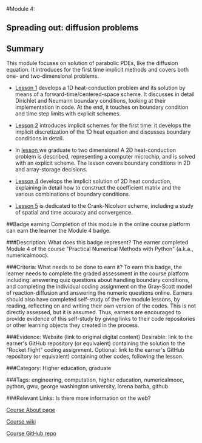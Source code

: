 #Module 4:
## Spreading out: diffusion problems
## Summary
This module focuses on solution of parabolic PDEs, like the diffusion equation. It introduces for the first time implicit methods and covers both one- and two-dimensional problems.

* [Lesson 1](http://nbviewer.ipython.org/github/numerical-mooc/numerical-mooc/blob/master/lessons/04_spreadout/01_Heat_Equation_1D_Explicit.ipynb) develops a 1D heat-conduction problem and its solution by means of a forward-time/centered-space scheme. It discusses in detail Dirichlet and Neumann boundary conditions, looking at their implementation in code. At the end, it touches on boundary condition and time step limits with explicit schemes.

* [Lesson 2](http://nbviewer.ipython.org/github/numerical-mooc/numerical-mooc/blob/master/lessons/04_spreadout/02_Heat_Equation_1D_Implicit.ipynb) introduces implicit schemes for the first time: it develops the implicit discretization of the 1D heat equation and discusses boundary conditions in detail.

* In [lesson ](http://nbviewer.ipython.org/github/numerical-mooc/numerical-mooc/blob/master/lessons/04_spreadout/03_Heat_Equation_2D_Explicit.ipynb) we graduate to two dimensions! A 2D heat-conduction problem is described, representing a computer microchip, and is solved with an explicit scheme. The lesson covers boundary conditions in 2D and array-storage decisions.

* [Lesson 4](http://nbviewer.ipython.org/github/numerical-mooc/numerical-mooc/blob/master/lessons/04_spreadout/04_Heat_Equation_2D_Implicit.ipynb) develops the implicit solution of 2D heat conduction, explaining in detail how to construct the coefficient matrix and the various combinations of boundary conditions.

* [Lesson 5](http://nbviewer.ipython.org/github/numerical-mooc/numerical-mooc/blob/master/lessons/04_spreadout/05_Crank-Nicolson.ipynb) is dedicated to the Crank-Nicolson scheme, including a study of spatial and time accuracy and convergence.

##Badge earning
Completion of this module in the online course platform can earn the learner the Module 4 badge.

###Description: What does this badge represent?
The earner completed Module 4 of the course "Practical Numerical Methods with Python" (a.k.a., numericalmooc).

###Criteria: What needs to be done to earn it?
To earn this badge, the learner needs to complete the graded assessment in the course platform including: answering quiz
questions about handling boundary conditions, and completing the individual coding assignment on the Gray-Scott model of reaction-diffusion  and answering the numeric questions online.
Earners should also have completed self-study of the five module lessons, by reading, reflecting on and writing their own version of the codes. This is not directly assessed, but it is assumed. Thus, earners are encouraged to provide evidence of this self-study by giving links to their code repositories or other learning objects they created in the process.

###Evidence: Website (link to original digital content)
Desirable: link to the earner's GitHub repository (or equivalent) containing the solution to the "Rocket flight" coding assignment. Optional: link to the earner's GitHub repository (or equivalent) containing other codes, following the lesson.

###Category:
Higher education, graduate

###Tags:
engineering, computation, higher education, numericalmooc, python, gwu, george washington university, lorena barba, github

###Relevant Links: Is there more information on the web?

[Course About page](http://openedx.seas.gwu.edu/courses/GW/MAE6286/2014_fall/about)

[Course wiki](http://openedx.seas.gwu.edu/courses/GW/MAE6286/2014_fall/wiki/GW.MAE6286.2014_fall/)

[Course GitHub repo](https://github.com/numerical-mooc/numerical-mooc)
